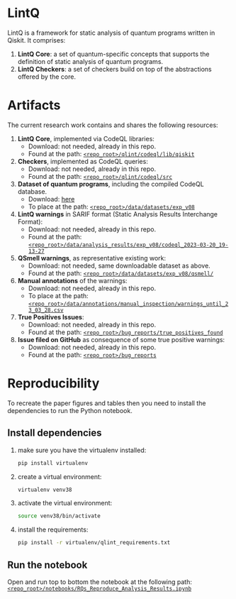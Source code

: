# LintQ


LintQ is a framework for static analysis of quantum programs written in Qiskit.
It comprises:
1. **LintQ Core**: a set of quantum-specific concepts that supports the definition of static analysis of quantum programs.
2. **LintQ Checkers**: a set of checkers build on top of the abstractions offered by the core.

# Artifacts

The current research work contains and shares the following resources:

1. **LintQ Core**, implemented via CodeQL libraries:
    - Download: not needed, already in this repo.
    - Found at the path: [`<repo_root>/qlint/codeql/lib/qiskit`](qlint/codeql/lib/qiskit)
1. **Checkers**, implemented as CodeQL queries:
    - Download: not needed, already in this repo.
    - Found at the path: [`<repo_root>/qlint/codeql/src`](qlint/codeql/src)
1. **Dataset of quantum programs**, including the compiled CodeQL database.
    - Download: [here](https://figshare.com/s/8a120be10fe2292f4520)
    - To place at the path: [`<repo_root>/data/datasets/exp_v08`](data/datasets/exp_v08)
1. **LintQ warnings** in SARIF format (Static Analysis Results Interchange Format):
    - Download: not needed, already in this repo.
    - Found at the path: [`<repo_root>/data/analysis_results/exp_v08/codeql_2023-03-20_19-13-27`](data/analysis_results/exp_v08/codeql_2023-03-20_19-13-27)
1. **QSmell warnings**, as representative existing work:
    - Download: not needed, same downloadable dataset as above.
    - Found at the path: [`<repo_root>/data/datasets/exp_v08/qsmell/`](data/datasets/exp_v08/qsmell/)
1. **Manual annotations** of the warnings:
    - Download: not needed, already in this repo.
    - To place at the path: [`<repo_root>/data/annotations/manual_inspection/warnings_until_23_03_28.csv`](data/annotations/manual_inspection/warnings_until_23_03_28.csv)
1. **True Positives Issues**:
    - Download: not needed, already in this repo.
    - Found at the path: [`<repo_root>/bug_reports/true_positives_found`](bug_reports/true_positives_found)
1. **Issue filed on GitHub** as consequence of some true positive warnings:
    - Download: not needed, already in this repo.
    - Found at the path: [`<repo_root>/bug_reports`](bug_reports)


# Reproducibility

To recreate the paper figures and tables  then you need to install the dependencies to run the Python notebook.

## Install dependencies

1. make sure you have the virtualenv installed:
    ```bash
    pip install virtualenv
    ```
2. create a virtual environment:
    ```bash
    virtualenv venv38
    ```
3. activate the virtual environment:
    ```bash
    source venv38/bin/activate
    ```
4. install the requirements:
    ```bash
    pip install -r virtualenv/qlint_requirements.txt
    ```

## Run the notebook

Open and run top to bottom the notebook at the following path:
[`<repo_root>/notebooks/RQs_Reproduce_Analysis_Results.ipynb`](notebooks/RQs_Reproduce_Analysis_Results.ipynb)
